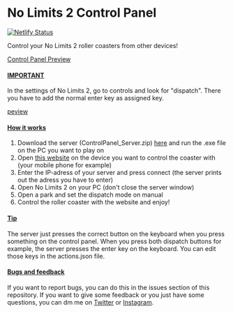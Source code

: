 # No Limits 2 Control Panel

[![Netlify Status](https://api.netlify.com/api/v1/badges/fee64ec0-a006-4f04-9b59-d1ae35ef6aa9/deploy-status)](https://app.netlify.com/sites/priceless-curie-abbc39/deploys)

Control your No Limits 2 roller coasters from other devices!

[Control Panel Preview](link)

#### <u>IMPORTANT</u>

In the settings of No Limits 2, go to controls and look for "dispatch". There you have to add the normal enter key as assigned key.

[peview](link)

#### <u>How it works</u>

1. Download the server (ControlPanel_Server.zip) [here](https://github.com/Disembleergon/NL2_Control-Panel/releases/tag/v1.0.0) and run the .exe file on the PC you want to play on
2. Open [this website](https://priceless-curie-abbc39.netlify.app/) on the device you want to control the coaster with (your mobile phone for example)
3. Enter the IP-adress of your server and press connect (the server prints out the adress you have to enter)
4. Open No Limits 2 on your PC (don't close the server window)
5. Open a park and set the dispatch mode on manual
6. Control the roller coaster with the website and enjoy!

#### <u>Tip</u>

The server just presses the correct button on the keyboard when you press something on the control panel.
When you press both dispatch buttons for example, the server presses the enter key on the keyboard.
You can edit those keys in the actions.json file.

#### <u>Bugs and feedback </u>

If you want to report bugs, you can do this in the issues section of this repository. If you want to give some feedback or you just have some questions, you can dm me on [Twitter](https://twitter.com/disembleergon) or [Instagram](https://www.instagram.com/_Disembleergon/).
